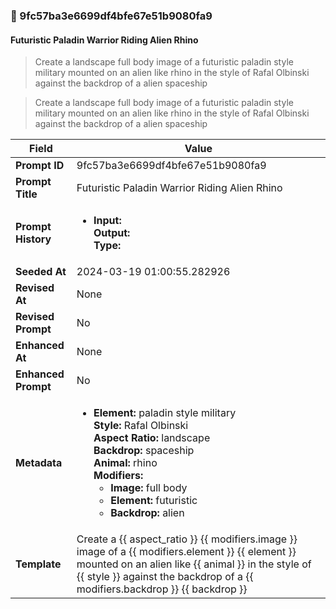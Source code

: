 

### 📜 9fc57ba3e6699df4bfe67e51b9080fa9

#### Futuristic Paladin Warrior Riding Alien Rhino

> Create a landscape full body image of a futuristic paladin style military mounted on an alien like rhino in the style of Rafal Olbinski against the backdrop of a alien spaceship

> Create a landscape full body image of a futuristic paladin style military mounted on an alien like rhino in the style of Rafal Olbinski against the backdrop of a alien spaceship

| Field          | Value                                                                                                                                                                      |
|----------------|----------------------------------------------------------------------------------------------------------------------------------------------------------------------------|
| **Prompt ID**  | 9fc57ba3e6699df4bfe67e51b9080fa9                                                                                                                                                            |
| **Prompt Title**  | Futuristic Paladin Warrior Riding Alien Rhino                                                                                                                                                            |
| **Prompt History** | <ul><li>**Input:**  <br> **Output:**  <br> **Type:** </li></ul> |
| **Seeded At** | 2024-03-19 01:00:55.282926                                                                                                                                                   |
| **Revised At** | None                                                                                                                                                   |
| **Revised Prompt** | No                                                                                                                                                                      |
| **Enhanced At** | None                                                                                                                                                  |
| **Enhanced Prompt** | No                                                                                                                                                                    |
| **Metadata**   | <ul><li>**Element:** paladin style military <br> **Style:** Rafal Olbinski <br> **Aspect Ratio:** landscape <br> **Backdrop:** spaceship <br> **Animal:** rhino <br> **Modifiers:**<ul><li>**Image:** full body</li><li>**Element:** futuristic</li><li>**Backdrop:** alien</li></ul></li></ul> |
| **Template**   | Create a {{ aspect_ratio }} {{ modifiers.image }} image of a {{ modifiers.element }} {{ element }} mounted on an alien like {{ animal }} in the style of {{ style }} against the backdrop of a {{ modifiers.backdrop }} {{ backdrop }}                                                                                                                                           |


